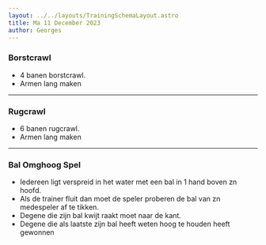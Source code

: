 ```yaml
---
layout: ../../layouts/TrainingSchemaLayout.astro
title: Ma 11 December 2023
author: Georges
---
```

### Borstcrawl

- 4 banen borstcrawl.- Armen lang maken

---------------

### Rugcrawl

- 6 banen rugcrawl.- Armen lang maken

---------------

### Bal Omghoog Spel

- Iedereen ligt verspreid in het water met een bal in 1 hand boven zn hoofd.- Als de trainer fluit dan moet de speler proberen de bal van zn medespeler af te tikken.- Degene die zijn bal kwijt raakt moet naar de kant.- Degene die als laatste zijn bal heeft weten hoog te houden heeft gewonnen